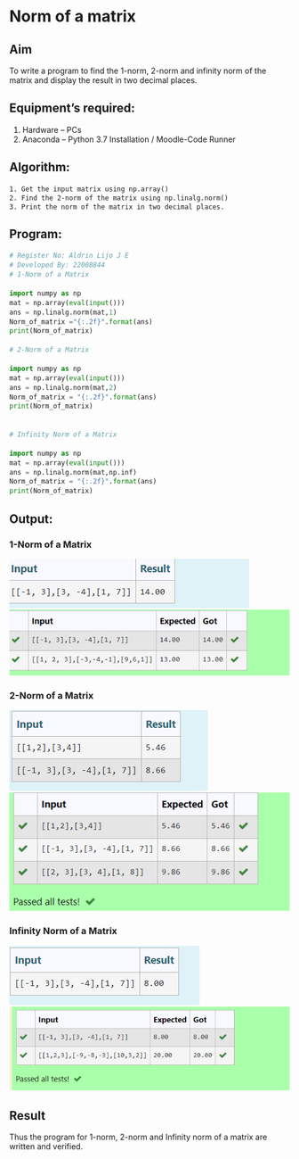 # Norm of a matrix
## Aim
To write a program to find the 1-norm, 2-norm and infinity norm of the matrix and display the result in two decimal places.
## Equipment’s required:
1.	Hardware – PCs
2.	Anaconda – Python 3.7 Installation / Moodle-Code Runner
## Algorithm:
	1. Get the input matrix using np.array()   
    2. Find the 2-norm of the matrix using np.linalg.norm()
	3. Print the norm of the matrix in two decimal places.
## Program:
```Python
# Register No: Aldrin Lijo J E
# Developed By: 22008844
# 1-Norm of a Matrix

import numpy as np 
mat = np.array(eval(input()))
ans = np.linalg.norm(mat,1)
Norm_of_matrix ="{:.2f}".format(ans)
print(Norm_of_matrix)

# 2-Norm of a Matrix

import numpy as np
mat = np.array(eval(input()))
ans = np.linalg.norm(mat,2)
Norm_of_matrix = "{:.2f}".format(ans)
print(Norm_of_matrix)


# Infinity Norm of a Matrix

import numpy as np
mat = np.array(eval(input()))
ans = np.linalg.norm(mat,np.inf)
Norm_of_matrix = "{:.2f}".format(ans)
print(Norm_of_matrix)

```
## Output:
### 1-Norm of a Matrix

![1-norm](/Screenshot%202023-01-18%20055317.png)
![1-norm](/Screenshot%202023-01-18%20055418.png)

### 2-Norm of a Matrix

![2-norm](/2-norm.png)
![2-norm](/2-norm%20output.png)

### Infinity Norm of a Matrix

![Infinitynorm](/infin.png)
![Infinitynorm](/infin%20output.png)

## Result
Thus the program for 1-norm, 2-norm and Infinity norm of a matrix are written and verified.
